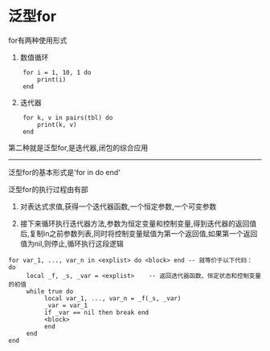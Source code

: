 # 泛型for

for有两种使用形式

1. 数值循环
```
    for i = 1, 10, 1 do
        print(i)
    end
```

2. 迭代器
```
    for k, v in pairs(tbl) do
        print(k, v)
    end
```

第二种就是泛型for,是迭代器,闭包的综合应用

________

泛型for的基本形式是'for <var-list> in <exp-list> do <block> end'

泛型for的执行过程由有部

1. 对表达式求值,获得一个迭代器函数,一个恒定参数,一个可变参数

2. 接下来循环执行迭代器方法,参数为恒定变量和控制变量,得到迭代器的返回值后,复制in之前参数列表,同时将控制变量赋值为第一个返回值,如果第一个返回值为nil,则停止,循环执行这段逻辑

```
for var_1, ..., var_n in <explist> do <block> end -- 就等价于以下代码：
do
     local _f, _s, _var = <explist>    -- 返回迭代器函数、恒定状态和控制变量的初值
     while true do
          local var_1, ..., var_n = _f(_s, _var)
          _var = var_1
          if _var == nil then break end
          <block>
          end
     end
end
```
